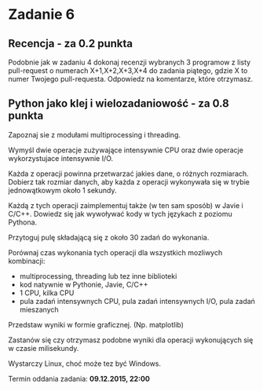 # Zadanie 6

## Recencja - za 0.2 punkta

Podobnie jak w zadaniu 4 dokonaj recenzji wybranych 3 programow z listy pull-request o numerach X+1,X+2,X+3,X+4 do zadania piątego, gdzie X to numer Twojego pull-requesta. Odpowiedz na komentarze, które otrzymasz.

## Python jako klej i wielozadaniowość - za 0.8 punkta

Zapoznaj sie z modułami multiprocessing i threading.

Wymyśl dwie operacje zużywające intensywnie CPU oraz dwie operacje wykorzystujace intensywnie I/O.

Każda z operacji powinna przetwarzać jakies dane, o różnych rozmiarach. Dobierz tak rozmiar danych, aby każda z operacji wykonywała się w trybie jednowątkowym około 1 sekundy.

Każdą z tych operacji zaimplementuj także (w ten sam sposób) w Javie i C/C++. Dowiedz się jak wywoływać kody w tych językach z poziomu Pythona.

Przytoguj pulę składającą się z około 30 zadań do wykonania.

Porównaj czas wykonania tych operacji dla wszystkich mozliwych kombinacji:
 - multiprocessing, threading lub tez inne biblioteki
 - kod natywnie w Pythonie, Javie, C/C++
 - 1 CPU, kilka CPU
 - pula zadań intensywnych CPU, pula zadań intensywnych I/O, pula zadań mieszanych

Przedstaw wyniki w formie graficznej. (Np. matplotlib)

Zastanów się czy otrzymasz podobne wyniki dla operacji wykonujących się w czasie milisekundy.

Wystarczy Linux, choć może tez być Windows.

Termin oddania zadania: **09.12.2015, 22:00**
